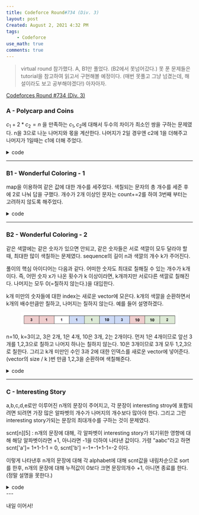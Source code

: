 ```yaml
---
title: Codeforce Round#734 (Div. 3)
layout: post
Created: August 2, 2021 4:32 PM
tags:
    - Codeforce
use_math: true
comments: true
---
```


> virtual round 참가했다. A, B1만 풀었다. (B2에서 못넘어갔다.) 못 푼 문제들은 tutorial을 참고하여 읽고서 구현해볼 예정이다. (매번 못풀고 그냥 넘겼는데, 해설이라도 보고 공부해야겠다!) 아자아자.

[Codeforces Round #734 (Div. 3)](https://codeforces.com/contest/1551)

### A - Polycarp and Coins

$c_1+2*c_2=n$ 을 만족하는 $c_1,c_2$에 대해서 두수의 차이가 최소인 쌍을 구하는 문제였다. n을 3으로 나눈 나머지와 몫을 계산한다. 나머지가 2일 경우엔 c2에 1을 더해주고 나머지가 1일때는 c1에 더해 주었다.

<details>
<summary>code</summary>
<div markdown="1">   

```cpp
#include <iostream>
#include <cstring>
#include <string>
#include <algorithm>
#include <vector>
#include<queue>
#define endl '\n'
#define INF 1e9
#define LINF 2e15

using namespace std;
typedef long long ll;
typedef pair<int,int> pi;

vector<vector<pi>> v;
priority_queue<pi,vector<pi>,greater<pi>> q;
ll t,n;
int main(){
    ios::sync_with_stdio(false);
    cin.tie(NULL);
    cin>>t;
    while(t--){
        cin>>n;
        ll c1,c2,tmp,tmp1;
        tmp = n%3;
        tmp1 =n/3;
        c1 = tmp+tmp1;
        c2 = tmp1;
        if(tmp==2){
            c1 = tmp1;
            c2 = tmp1+1;
        }
        cout<<c1<<" "<<c2<<endl;
    }
}
```
</div>
</details>

---

### B1 - Wonderful Coloring - 1

map을 이용하여 같은 값에 대한 개수를 세주었다. 색칠되는 문자의 총 개수를 세준 후에 2로 나눠 답을 구했다. 개수가 2개 이상인 문자는 count+=2를 하여 3번째 부터는 고려하지 않도록 해주었다.

<details>
<summary>code</summary>
<div markdown="1">   

```cpp
#include <iostream>
#include <cstring>
#include <string>
#include <algorithm>
#include <vector>
#include<queue>
#include<map>
#define endl '\n'
#define INF 1e9
#define LINF 2e15

using namespace std;
typedef long long ll;
typedef pair<int,int> pi;

vector<vector<pi>> v;
priority_queue<pi,vector<pi>,greater<pi>> q;
int t;

int main(){
    ios::sync_with_stdio(false);
    cin.tie(NULL);
    cin>>t;
    while(t--){
        string s;
        map<char,int> m;
        cin>>s;
        int count=0;
        for(int i=0;i<s.size();i++){
            m[s[i]]++;
        }
        for(auto[i,j]:m){
            if(j==1)
                count+=1;
            else if(j>=2)
                count+=2;
        }
        cout<<count/2<<endl;
    }
}
```
</div>
</details>

---

### B2 - Wonderful Coloring - 2

같은 색깔에는 같은 숫자가 있으면 안되고, 같은 숫자들은 서로 색깔이 모두 달라야 할때, 최대한 많이 색칠하는 문제였다. sequence의 길이 n과 색깔의 개수 k가 주어진다.

풀이의 핵심 아이디어는 다음과 같다.  어떠한 숫자도 최대로 칠해질 수 있는 개수가 k개이다. 즉, 어떤 숫자 x가 나온 횟수가 k 이상이라면, k개까지만 서로다른 색깔로 칠해진다. 나머지는 모두 0(=칠하지 않는다.)을 대입한다.

k개 미만의 숫자들에 대한 index는 새로운 vector에 모은다. k개의 색깔을 순환하면서 k개의 배수만큼만 칠하고, 나머지는 칠하지 않는다. 예를 들어 설명하겠다.

<div class="center">
  <figure>
    <a href="/images/2021/codeforce/734.png"><img src="/images/2021/codeforce/734.png" width="500" ></a>
  </figure>
</div>

n=10, k=3이고, 3은 2개, 1은 4개, 10은 3개, 2는 2개이다. 먼저 1은 4개이므로 앞선 3개를 1,2,3으로 칠하고 나머지 하나는 칠하지 않는다. 10은 3개이므로 3개 모두 1,2,3으로 칠한다. 그리고 k개 미만인 수인 3과 2에 대한 인덱스를 새로운 vector에 넣어준다. (vector의 size / k )번 만큼  1,2,3을 순환하며 색칠해준다.

<details>
<summary>code</summary>
<div markdown="1">   

```cpp
#include <iostream>
#include <cstring>
#include <string>
#include <algorithm>
#include <vector>
#include <queue>
#include <map>
#define endl '\n'
#define INF 1e9
#define LINF 2e15

using namespace std;
typedef long long ll;
typedef pair<int,int> pi;

const int MAX_N = 200 * 1000 + 13;

int ans[MAX_N];

int main(){
    ios::sync_with_stdio(false);
    cin.tie(NULL);
    int t;
    cin>>t;
    while(t--){
        int n,k;
        cin>>n>>k;
        memset(ans,0,(n+1) * sizeof(ans[0]));
        vector<vector<int>>v;
        v.resize(n+1);
        for(int i=1;i<=n;i++){
            int a;
            ans[i]=0;
            cin>>a;
            v[a].push_back(i);
        }
        vector<int>temp;

        for(int i=1;i<=n;i++){
            if(v[i].size()>=k){
                for(int j=0;j<k;j++){
                    ans[v[i][j]]=j+1;
                }
            }
            else if(v[i].size()<k&&v[i].size()>=1)
            {
                for(auto j:v[i])
                    temp.push_back(j);
            }
        }

        int group = temp.size()/k;
        int color = 1;
        int countgroup =0;
        for(auto i:temp){
            if(countgroup==group)
                break;
            ans[i]=color;
            if(color==k)
            {
                countgroup+=1;
            }
            color+=1;
            if(color==k+1)
            {
                color = 1;
            }
        }
        for(int i=1;i<=n;i++) cout<<ans[i]<<' ';
        cout<<endl;

    }
    return 0;
}
```
</div>
</details>

---

### C - Interesting Story

a,b,c,d,e로만 이루어진 n개의 문장이 주어지고, 각 문장이 interesting stroy에 포함되려면 되려면 가장 많은 알파벳의 개수가 나머지의 개수보다 많아야 한다. 그리고 그런 interesting story가되는 문장의 최대개수를 구하는 것이 문제였다.

scnt[n][5] : n개의 문장에 대해, 각 알파벳이 interesting story가 되기위한 영향에 대해 해당 알파벳이라면 +1, 아니라면 -1을 더하여 나타낸 값이다. 가령 "aabc"라고 하면 scnt['a']= 1+1-1-1 = 0, scnt['b'] =-1+-1+1-1=-2 이다.

이렇게 나타낸후 n개의 문장에 대해 각 alphabet에 대해 scnt값을 내림차순으로 sort를 한후, n개의 문장에 대해 누적값이 0보다 크면 문장의개수 +1, 아니면 종료를 한다. (정말 설명을 못한다.)

<details>
<summary>code</summary>
<div markdown="1">   

```cpp
#include <iostream>
#include <cstring>
#include <string>
#include <algorithm>
#include <vector>
#include<queue>
#define endl '\n'
#define INF 1e9
#define LINF 2e15

using namespace std;
typedef long long ll;
typedef pair<int,int> pi;
typedef pair<int,pair<int,int>> pii;

//vector<vector<pi>> v;
//priority_queue<pi,vector<pi>,greater<pi>> q;

int t;
bool cmp(const int a, const int b){
    return a>b;
}
int main(){
    ios::sync_with_stdio(false);
    cin.tie(NULL);
    cin>>t;
    while(t--){
        int n;
        int ans =0;
        cin>>n;
        int scnt[200001][5];
        memset(scnt,0,sizeof(scnt));
        for(int i=0;i<n;i++){
            string str;
            cin>>str;
            for(auto j:str){
                if(j=='a')
                    scnt[i][0]++;
                if(j=='b')
                    scnt[i][1]++;
                if(j=='c')
                    scnt[i][2]++;
                if(j=='d')
                    scnt[i][3]++;
                if(j=='e')
                    scnt[i][4]++;
            }
            for(int j=0;j<5;j++){
                int tmp = scnt[i][j];
                scnt[i][j]=2*tmp-str.size();
            }
        }
        vector<vector<int>>V;
        V.resize(5);
        for(int j=0;j<5;j++){
            for(int i=0;i<n;i++){
                V[j].push_back(scnt[i][j]);
            }
        }
        for(int i=0;i<5;i++){
            sort(V[i].begin(),V[i].end(),cmp);
            int count =0;
            int tans =0;
            for(auto k:V[i])
            {
                if((count+k)>0){
                    count += k;
                    tans+=1;
                }
            }
            ans = max(ans,tans);
        }
        cout<<ans<<endl;

    }
    return 0;
}
```
</div>
</details>
---

내일 이어서!
